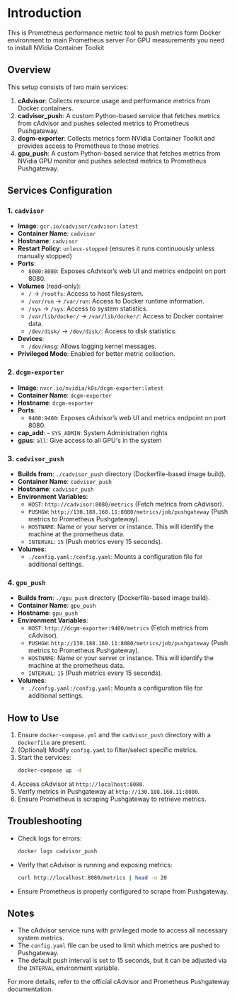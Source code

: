 # Introduction
This is Prometheus performance metric tool to push metrics form Docker environment to main Prometheus server
For GPU measurements you need to install NVidia Container Toolkit

## Overview
This setup consists of two main services:
1. **cAdvisor**: Collects resource usage and performance metrics from Docker containers.
2. **cadvisor_push**: A custom Python-based service that fetches metrics from cAdvisor and pushes selected metrics to Prometheus Pushgateway.
3. **dcgm-exporter**: Collects metrics form NVidia Container Toolkit and provides access to Prometheus to those metrics
4. **gpu_push**: A custom Python-based service that fetches metrics from NVidia GPU monitor  and pushes selected metrics to Prometheus Pushgateway.

## Services Configuration

### 1. `cadvisor`
- **Image**: `gcr.io/cadvisor/cadvisor:latest`
- **Container Name**: `cadvisor`
- **Hostname**: `cadvisor`
- **Restart Policy**: `unless-stopped` (ensures it runs continuously unless manually stopped)
- **Ports**:
  - `8080:8080`: Exposes cAdvisor’s web UI and metrics endpoint on port 8080.
- **Volumes** (read-only):
  - `/` → `/rootfs`: Access to host filesystem.
  - `/var/run` → `/var/run`: Access to Docker runtime information.
  - `/sys` → `/sys`: Access to system statistics.
  - `/var/lib/docker/` → `/var/lib/docker/`: Access to Docker container data.
  - `/dev/disk/` → `/dev/disk/`: Access to disk statistics.
- **Devices**:
  - `/dev/kmsg`: Allows logging kernel messages.
- **Privileged Mode**: Enabled for better metric collection.

### 2. `dcgm-exporter`
- **Image**: `nvcr.io/nvidia/k8s/dcgm-exporter:latest`
- **Container Name**: `dcgm-exporter`
- **Hostname**: `dcgm-exporter`
- **Ports**:
  - `9400:9400`: Exposes cAdvisor’s web UI and metrics endpoint on port 8080.
- **cap_add**:
      - `SYS_ADMIN`: System Administration rights
- **gpus**: `all`: Give access to all GPU's in the system

### 3. `cadvisor_push`
- **Builds from**: `./cadvisor_push` directory (Dockerfile-based image build).
- **Container Name**: `cadvisor_push`
- **Hostname**: `cadvisor_push`
- **Environment Variables**:
  - `HOST`: `http://cadvisor:8080/metrics` (Fetch metrics from cAdvisor).
  - `PUSHGW`: `http://130.188.160.11:8080/metrics/job/pushgateway` (Push metrics to Prometheus Pushgateway).
  - `HOSTNAME`: Name or your server or instance. This will identify the machine at the prometheus data.
  - `INTERVAL`: `15` (Push metrics every 15 seconds).
- **Volumes**:
  - `./config.yaml:/config.yaml`: Mounts a configuration file for additional settings.

### 4. `gpu_push`
- **Builds from**: `./gpu_push` directory (Dockerfile-based image build).
- **Container Name**: `gpu_push`
- **Hostname**: `gpu_push`
- **Environment Variables**:
  - `HOST`: `http://dcgm-exporter:9400/metrics` (Fetch metrics from cAdvisor).
  - `PUSHGW`: `http://130.188.160.11:8080/metrics/job/pushgateway` (Push metrics to Prometheus Pushgateway).
  - `HOSTNAME`: Name or your server or instance. This will identify the machine at the prometheus data.
  - `INTERVAL`: `15` (Push metrics every 15 seconds).
- **Volumes**:
  - `./config.yaml:/config.yaml`: Mounts a configuration file for additional settings.

## How to Use
1. Ensure `docker-compose.yml` and the `cadvisor_push` directory with a `Dockerfile` are present.
2. (Optional) Modify `config.yaml` to filter/select specific metrics.
3. Start the services:
   ```sh
   docker-compose up -d
   ```
4. Access cAdvisor at `http://localhost:8080`.
5. Verify metrics in Pushgateway at `http://130.188.160.11:8080`.
6. Ensure Prometheus is scraping Pushgateway to retrieve metrics.

## Troubleshooting
- Check logs for errors:
  ```sh
  docker logs cadvisor_push
  ```
- Verify that cAdvisor is running and exposing metrics:
  ```sh
  curl http://localhost:8080/metrics | head -n 20
  ```
- Ensure Prometheus is properly configured to scrape from Pushgateway.

## Notes
- The cAdvisor service runs with privileged mode to access all necessary system metrics.
- The `config.yaml` file can be used to limit which metrics are pushed to Pushgateway.
- The default push interval is set to 15 seconds, but it can be adjusted via the `INTERVAL` environment variable.

For more details, refer to the official cAdvisor and Prometheus Pushgateway documentation.


